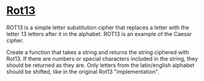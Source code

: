 # [Rot13](https://www.codewars.com/kata/rot13-1 "https://www.codewars.com/kata/530e15517bc88ac656000716")

ROT13 is a simple letter substitution cipher that replaces a letter with the letter 13 letters after it in the alphabet. ROT13 is an example
of the Caesar cipher.

Create a function that takes a string and returns the string ciphered with Rot13.
If there are numbers or special characters included in the string, they should be returned as they are. Only letters from the latin/english
alphabet should be shifted, like in the original Rot13 "implementation".